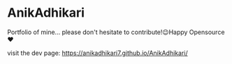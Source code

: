 # AnikAdhikari
Portfolio of mine... please don't hesitate to contribute!😉Happy Opensource ❤️

visit the dev page: https://anikadhikari7.github.io/AnikAdhikari/
